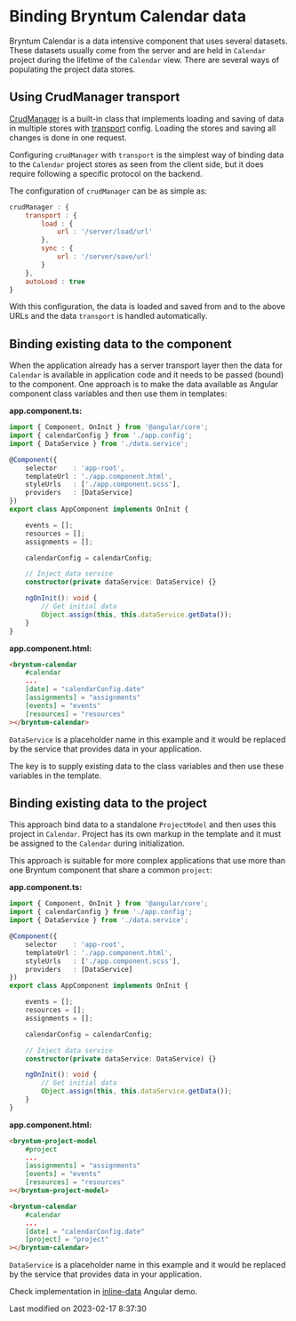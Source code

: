 # Binding Bryntum Calendar data

Bryntum Calendar is a data intensive component that uses several datasets. These datasets usually come from the server
and are held in `Calendar` project during the lifetime of the `Calendar` view. There are several ways of populating the
project data stores.

## Using CrudManager transport

[CrudManager](#Scheduler/data/CrudManager) is a built-in class that implements loading and saving of data in multiple
stores with [transport](#Scheduler/data/CrudManager#config-transport) config. Loading the stores and saving all
changes is done in one request.

Configuring `crudManager` with `transport` is the simplest way of binding data to the `Calendar` project stores as seen
from the client side, but it does require following a specific protocol on the backend.

The configuration of `crudManager` can be as simple as:

```javascript
crudManager : {
    transport : {
        load : {
            url : '/server/load/url'
        },
        sync : {
            url : '/server/save/url'
        }
    },
    autoLoad : true
}
```

With this configuration, the data is loaded and saved from and to the above URLs and the data `transport` is handled
automatically.

## Binding existing data to the component

When the application already has a server transport layer then the data for `Calendar` is available in application code
and it needs to be passed (bound) to the component. One approach is to make the data available as Angular component
class variables and then use them in templates:

**app.component.ts:**

```typescript
import { Component, OnInit } from '@angular/core';
import { calendarConfig } from './app.config';
import { DataService } from './data.service';

@Component({
    selector    : 'app-root',
    templateUrl : './app.component.html',
    styleUrls   : ['./app.component.scss'],
    providers   : [DataService]
})
export class AppComponent implements OnInit {

    events = [];
    resources = [];
    assignments = [];

    calendarConfig = calendarConfig;

    // Inject data service
    constructor(private dataService: DataService) {}

    ngOnInit(): void {
        // Get initial data
        Object.assign(this, this.dataService.getData());
    }
}
```

**app.component.html:**

```html
<bryntum-calendar
    #calendar
    ...
    [date] = "calendarConfig.date"
    [assignments] = "assignments"
    [events] = "events"
    [resources] = "resources"
></bryntum-calendar>
```

`DataService` is a placeholder name in this example and it would be replaced by the service that provides data in your
application. 

The key is to supply existing data to the class variables and then use these variables in the template.

## Binding existing data to the project

This approach bind data to a standalone `ProjectModel` and then uses this project in `Calendar`. Project has its own
markup in the template and it must be assigned to the `Calendar` during initialization.

This approach is suitable for more complex applications that use more than one Bryntum component that share a common
`project`:

**app.component.ts:**

```typescript
import { Component, OnInit } from '@angular/core';
import { calendarConfig } from './app.config';
import { DataService } from './data.service';

@Component({
    selector    : 'app-root',
    templateUrl : './app.component.html',
    styleUrls   : ['./app.component.scss'],
    providers   : [DataService]
})
export class AppComponent implements OnInit {

    events = [];
    resources = [];
    assignments = [];

    calendarConfig = calendarConfig;

    // Inject data service
    constructor(private dataService: DataService) {}

    ngOnInit(): void {
        // Get initial data
        Object.assign(this, this.dataService.getData());
    }
}
```

**app.component.html:**

```html
<bryntum-project-model
    #project
    ...
    [assignments] = "assignments"
    [events] = "events"
    [resources] = "resources"
></bryntum-project-model>

<bryntum-calendar
    #calendar
    ...
    [date] = "calendarConfig.date"
    [project] = "project"
></bryntum-calendar>
```

`DataService` is a placeholder name in this example and it would be replaced by the service that provides data in your
application.

Check implementation in [inline-data](../examples/frameworks/angular/inline-data/) Angular demo.



<p class="last-modified">Last modified on 2023-02-17 8:37:30</p>